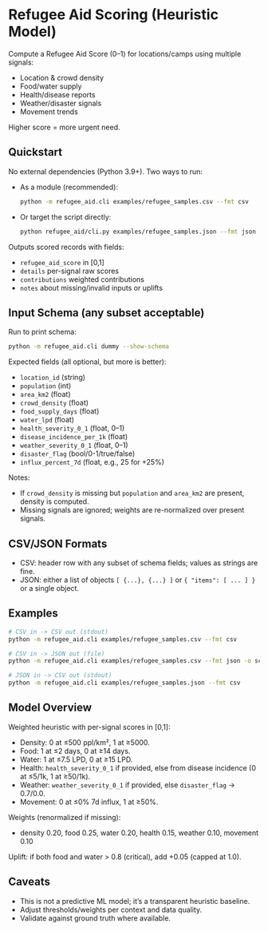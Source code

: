 # Refugee Aid Scoring (Heuristic Model)

Compute a Refugee Aid Score (0–1) for locations/camps using multiple signals:
- Location & crowd density
- Food/water supply
- Health/disease reports
- Weather/disaster signals
- Movement trends

Higher score = more urgent need.

## Quickstart

No external dependencies (Python 3.9+). Two ways to run:

- As a module (recommended):
  ```bash
  python -m refugee_aid.cli examples/refugee_samples.csv --fmt csv
  ```
- Or target the script directly:
  ```bash
  python refugee_aid/cli.py examples/refugee_samples.json --fmt json
  ```

Outputs scored records with fields:
- `refugee_aid_score` in [0,1]
- `details` per-signal raw scores
- `contributions` weighted contributions
- `notes` about missing/invalid inputs or uplifts

## Input Schema (any subset acceptable)
Run to print schema:
```bash
python -m refugee_aid.cli dummy --show-schema
```
Expected fields (all optional, but more is better):
- `location_id` (string)
- `population` (int)
- `area_km2` (float)
- `crowd_density` (float)
- `food_supply_days` (float)
- `water_lpd` (float)
- `health_severity_0_1` (float, 0–1)
- `disease_incidence_per_1k` (float)
- `weather_severity_0_1` (float, 0–1)
- `disaster_flag` (bool/0-1/true/false)
- `influx_percent_7d` (float, e.g., 25 for +25%)

Notes:
- If `crowd_density` is missing but `population` and `area_km2` are present, density is computed.
- Missing signals are ignored; weights are re-normalized over present signals.

## CSV/JSON Formats
- CSV: header row with any subset of schema fields; values as strings are fine.
- JSON: either a list of objects `[ {...}, {...} ]` or `{ "items": [ ... ] }` or a single object.

## Examples
```bash
# CSV in -> CSV out (stdout)
python -m refugee_aid.cli examples/refugee_samples.csv --fmt csv

# CSV in -> JSON out (file)
python -m refugee_aid.cli examples/refugee_samples.csv --fmt json -o scored.json

# JSON in -> CSV out (stdout)
python -m refugee_aid.cli examples/refugee_samples.json --fmt csv
```

## Model Overview
Weighted heuristic with per-signal scores in [0,1]:
- Density: 0 at ≤500 ppl/km², 1 at ≥5000.
- Food: 1 at ≤2 days, 0 at ≥14 days.
- Water: 1 at ≤7.5 LPD, 0 at ≥15 LPD.
- Health: `health_severity_0_1` if provided, else from disease incidence (0 at ≤5/1k, 1 at ≥50/1k).
- Weather: `weather_severity_0_1` if provided, else `disaster_flag` → 0.7/0.0.
- Movement: 0 at ≤0% 7d influx, 1 at ≥50%.

Weights (renormalized if missing):
- density 0.20, food 0.25, water 0.20, health 0.15, weather 0.10, movement 0.10

Uplift: if both food and water > 0.8 (critical), add +0.05 (capped at 1.0).

## Caveats
- This is not a predictive ML model; it’s a transparent heuristic baseline.
- Adjust thresholds/weights per context and data quality.
- Validate against ground truth where available.
